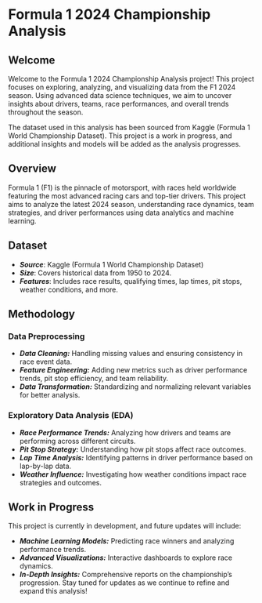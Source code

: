 # Formula 1 2024 Championship Analysis

## Welcome

Welcome to the Formula 1 2024 Championship Analysis project! This project focuses on exploring, analyzing, and visualizing data from the F1 2024 season. Using advanced data science techniques, we aim to uncover insights about drivers, teams, race performances, and overall trends throughout the season.

The dataset used in this analysis has been sourced from Kaggle (Formula 1 World Championship Dataset). This project is a work in progress, and additional insights and models will be added as the analysis progresses.

## Overview

Formula 1 (F1) is the pinnacle of motorsport, with races held worldwide featuring the most advanced racing cars and top-tier drivers. This project aims to analyze the latest 2024 season, understanding race dynamics, team strategies, and driver performances using data analytics and machine learning.

## Dataset

- ***Source***: Kaggle (Formula 1 World Championship Dataset)
- ***Size***: Covers historical data from 1950 to 2024.
- ***Features***: Includes race results, qualifying times, lap times, pit stops, weather conditions, and more.

## Methodology

### Data Preprocessing

- ***Data Cleaning:*** Handling missing values and ensuring consistency in race event data.
- ***Feature Engineering:*** Adding new metrics such as driver performance trends, pit stop efficiency, and team reliability.
- ***Data Transformation:*** Standardizing and normalizing relevant variables for better analysis.

### Exploratory Data Analysis (EDA)

- ***Race Performance Trends:*** Analyzing how drivers and teams are performing across different circuits.
- ***Pit Stop Strategy:*** Understanding how pit stops affect race outcomes.
- ***Lap Time Analysis:*** Identifying patterns in driver performance based on lap-by-lap data.
- ***Weather Influence:*** Investigating how weather conditions impact race strategies and outcomes.

## Work in Progress

This project is currently in development, and future updates will include:
- ***Machine Learning Models:*** Predicting race winners and analyzing performance trends.
- ***Advanced Visualizations:*** Interactive dashboards to explore race dynamics.
- ***In-Depth Insights:*** Comprehensive reports on the championship’s progression.
Stay tuned for updates as we continue to refine and expand this analysis!